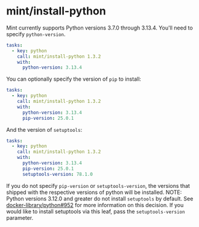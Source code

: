 # mint/install-python

Mint currently supports Python versions 3.7.0 through 3.13.4. You'll need to specify `python-version`.

```yaml
tasks:
  - key: python
    call: mint/install-python 1.3.2
    with:
      python-version: 3.13.4
```

You can optionally specify the version of `pip` to install:

```yaml
tasks:
  - key: python
    call: mint/install-python 1.3.2
    with:
      python-version: 3.13.4
      pip-version: 25.0.1
```

And the version of `setuptools`:

```yaml
tasks:
  - key: python
    call: mint/install-python 1.3.2
    with:
      python-version: 3.13.4
      pip-version: 25.0.1
      setuptools-version: 78.1.0
```

If you do not specify `pip-version` or `setuptools-version`, the versions that shipped with the respective versions of python will be installed.
NOTE: Python versions 3.12.0 and greater do not install `setuptools` by default. See [docker-library/python#952](https://github.com/docker-library/python/issues/952) for more information on this decision. If you would like to install setuptools via this leaf, pass the `setuptools-version` parameter.
